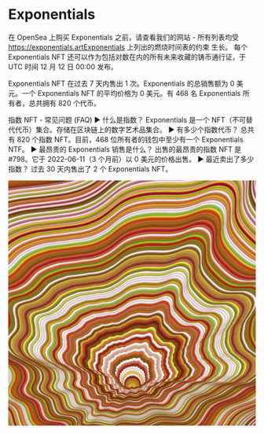 # Exponentials

在 OpenSea 上购买 Exponentials 之前，请查看我们的网站 - 所有列表均受 https://exponentials.artExponentials 上列出的燃烧时间表的约束 生长。 每个 Exponentials NFT 还可以作为包括对数在内的所有未来收藏的铸币通行证，于 UTC 时间 12 月 12 日 00:00 发布。

Exponentials NFT 在过去 7 天内售出 1 次。Exponentials 的总销售额为 0 美元。一个 Exponentials NFT 的平均价格为 0 美元。有 468 名 Exponentials 所有者，总共拥有 820 个代币。

指数 NFT - 常见问题 (FAQ)
▶ 什么是指数？
Exponentials 是一个 NFT（不可替代代币）集合。存储在区块链上的数字艺术品集合。
▶ 有多少个指数代币？
总共有 820 个指数 NFT。目前，468 位所有者的钱包中至少有一个 Exponentials NTF。
▶ 最昂贵的 Exponentials 销售是什么？
出售的最昂贵的指数 NFT 是 #798。它于 2022-06-11（3 个月前）以 0 美元的价格出售。
▶ 最近卖出了多少指数？
过去 30 天内售出了 2 个 Exponentials NFT。

![NFT](微信截图_20220903184357.png)
